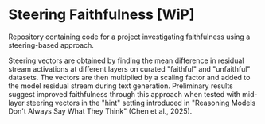 # Steering Faithfulness [WiP]
Repository containing code for a project investigating faithfulness using a steering-based approach. 

Steering vectors are obtained by finding the mean difference in residual stream activations at different layers on curated "faithful" and "unfaithful" datasets. The vectors are then multiplied by a scaling factor and added to the model residual stream during text generation. Preliminary results suggest improved faithfulness through this approach when tested with mid-layer steering vectors in the "hint" setting introduced in "Reasoning Models Don't Always Say What They Think" (Chen et al., 2025).
